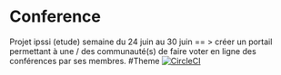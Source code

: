 # Conference
Projet ipssi (etude) semaine du 24 juin au 30 juin == > créer un portail permettant à une / des communauté(s) de faire voter en ligne des conférences par ses membres.
#Theme
[![CircleCI](https://circleci.com/gh/faycalBordjah/ipssi-sf-tp.svg?style=svg)](https://circleci.com/gh/faycalBordjah/ipssi-sf-tp) 
 
